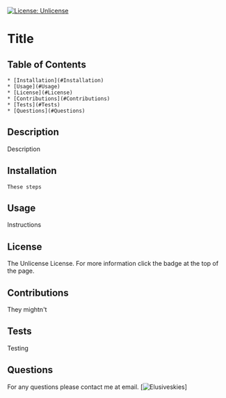 [![License: Unlicense](https://img.shields.io/badge/license-Unlicense-blue.svg)](http://unlicense.org/)
# Title

## Table of Contents
    * [Installation](#Installation)
    * [Usage](#Usage)
    * [License](#License)
    * [Contributions](#Contributions)
    * [Tests](#Tests)
    * [Questions](#Questions)

## Description

   Description

## Installation

    These steps
  
## Usage

   Instructions

## License

   The Unlicense License.
   For more information click the badge at the top of the page.  

## Contributions

   They mightn't

## Tests

   Testing

## Questions

   For any questions please contact me at email.
   [![Elusiveskies](https://api.github.com/users/Elusiveskies)]

